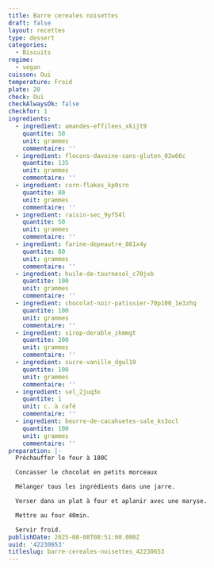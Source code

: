 ```yaml
---
title: Barre cereales noisettes
draft: false
layout: recettes
type: dessert
categories:
  - Biscuits
regime:
  - vegan
cuisson: Oui
temperature: Froid
plate: 20
check: Oui
checkAlwaysOk: false
checkfor: 1
ingredients:
  - ingredient: amandes-effilees_xkijt9
    quantite: 50
    unit: grammes
    commentaire: ''
  - ingredient: flocons-davoine-sans-gluten_02w66c
    quantite: 135
    unit: grammes
    commentaire: ''
  - ingredient: corn-flakes_kp0srn
    quantite: 80
    unit: grammes
    commentaire: ''
  - ingredient: raisin-sec_9yf54l
    quantite: 50
    unit: grammes
    commentaire: ''
  - ingredient: farine-depeautre_861x4y
    quantite: 80
    unit: grammes
    commentaire: ''
  - ingredient: huile-de-tournesol_c70jxb
    quantite: 100
    unit: grammes
    commentaire: ''
  - ingredient: chocolat-noir-patissier-70p100_1e3zhq
    quantite: 100
    unit: grammes
    commentaire: ''
  - ingredient: sirop-derable_zkmmgt
    quantite: 200
    unit: grammes
    commentaire: ''
  - ingredient: sucre-vanille_dgwl19
    quantite: 100
    unit: grammes
    commentaire: ''
  - ingredient: sel_2juq3x
    quantite: 1
    unit: c. à café
    commentaire: ''
  - ingredient: beurre-de-cacahuetes-sale_ks3ocl
    quantite: 100
    unit: grammes
    commentaire: ''
preparation: |-
  Préchauffer le four à 180C

  Concasser le chocolat en petits morceaux

  Mélanger tous les ingrédients dans une jarre.

  Verser dans un plat à four et aplanir avec une maryse.

  Mettre au four 40min.

  Servir froid.
publishDate: 2025-08-08T08:51:00.000Z
uuid: '42230653'
titleslug: barre-cereales-noisettes_42230653
---
```


